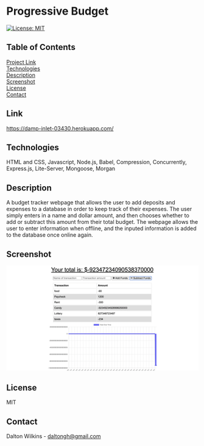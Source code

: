 # Progressive Budget

[![License: MIT](https://img.shields.io/badge/License-MIT-blue.svg)](https://opensource.org/licenses/MIT)

## Table of Contents
[Project Link](#Link)  
[Technologies](#Technologies)  
[Description](#Description)  
[Screenshot](#Screenshot)  
[License](#License)  
[Contact](#Contact)

## Link
https://damp-inlet-03430.herokuapp.com/

## Technologies
HTML and CSS, Javascript, Node.js, Babel, Compression, Concurrently, Express.js, Lite-Server, Mongoose, Morgan

## Description
A budget tracker webpage that allows the user to add deposits and expenses to a database in order to keep track of their expenses. The user simply enters in a name and dollar amount, and then chooses whether to add or subtract this amount from their total budget. The webpage allows the user to enter information when offline, and the inputed information is added to the database once online again.

## Screenshot
![Screenshot 1](client/assets/images/screenshot1.png)

## License
MIT

## Contact
Dalton Wilkins - daltongh@gmail.com
